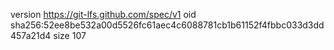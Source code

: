 version https://git-lfs.github.com/spec/v1
oid sha256:52ee8be532a00d5526fc61aec4c6088781cb1b61152f4fbbc033d3dd457a21d4
size 107
